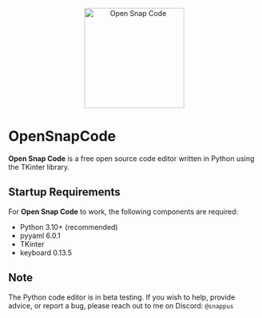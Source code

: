 <p align="center">
  <img src="https://raw.githubusercontent.com/Snappu/OpenSnapCode/main/images/icon.ico" alt="Open Snap Code" width="200">
</p>

# OpenSnapCode

**Open Snap Code** is a free open source code editor written in Python using the TKinter library.

## Startup Requirements

For **Open Snap Code** to work, the following components are required:

- Python 3.10+ (recommended)
- pyyaml 6.0.1
- TKinter
- keyboard 0.13.5

## Note

The Python code editor is in beta testing. If you wish to help, provide advice, or report a bug, please reach out to me on Discord: `@snappus`
